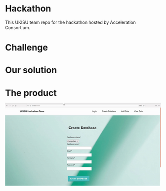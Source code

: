 # Hackathon
This UKISU team repo for the hackathon hosted by Acceleration Consortium.

# Challenge


# Our solution



# The product
![](demo.gif)
